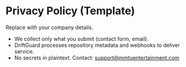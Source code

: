 # Privacy Policy (Template)
Replace with your company details.
- We collect only what you submit (contact form, email).
- DriftGuard processes repository metadata and webhooks to deliver service.
- No secrets in plaintext. Contact: support@mmtuentertainment.com
